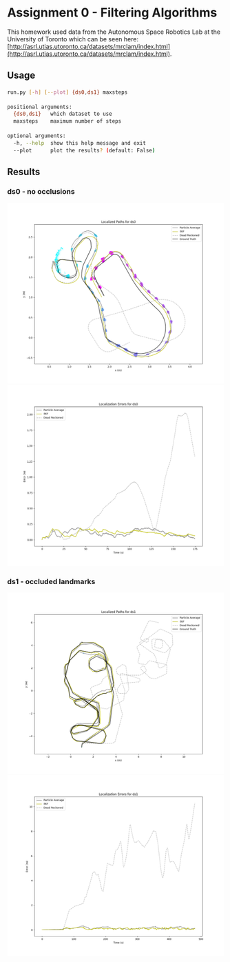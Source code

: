 # Assignment 0 - Filtering Algorithms

This homework used data from the Autonomous Space Robotics Lab at the University of Toronto which can be seen here: [http://asrl.utias.utoronto.ca/datasets/mrclam/index.html](http://asrl.utias.utoronto.ca/datasets/mrclam/index.html).

## Usage

```sh
run.py [-h] [--plot] {ds0,ds1} maxsteps

positional arguments:
  {ds0,ds1}   which dataset to use
  maxsteps    maximum number of steps

optional arguments:
  -h, --help  show this help message and exit
  --plot      plot the results? (default: False)
```

## Results

### ds0 - no occlusions

![Broken Link Image](hw0/img/paths_ds0.png)
![Broken Link Image](hw0/img/errors_ds0.png)

### ds1 - occluded landmarks

![Broken Link Image](hw0/img/paths_ds1.png)
![Broken Link Image](hw0/img/errors_ds1.png)
